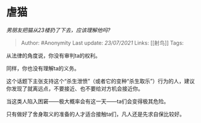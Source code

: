 # 虐猫
*男朋友把猫从23楼扔了下去，应该理解他吗?*

> Author: #Anonymity
Last update: *23/07/2021* 
Links: [[射鸟]]
Tags:   

 
从法律的角度说，你没有审判ta的权利。

同样，你也没有理解ta的义务。

这个话题下主张支持这个“杀生泄愤”（或者它的变种“杀生取乐”）行为的人，建议你发现了就离远点，不要接近、也不要给对方机会接近你。

当这类人陷入困窘——极大概率会有这一天——ta们会变得极其危险。

只有做好了舍身取义的准备的人才适合接触ta们，凡人还是先求自保比较好。



